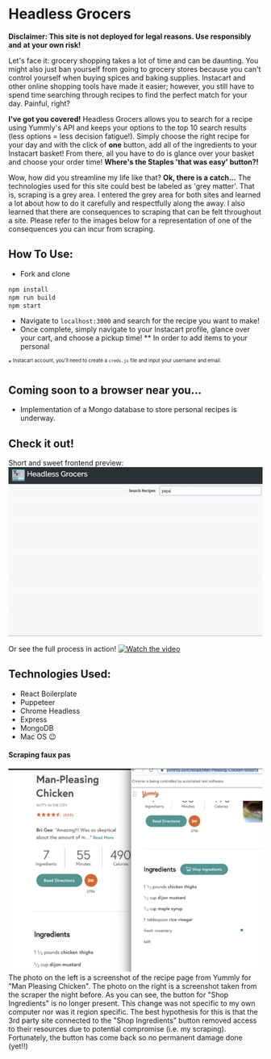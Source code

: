 # Headless Grocers

**Disclaimer: This site is not deployed for legal reasons. Use responsibly and**
**at your own risk!**

Let's face it: grocery shopping takes a lot of time and can be daunting. You
might also just ban yourself from going to grocery stores because you can't
control yourself when buying spices and baking supplies. Instacart and other
online shopping tools have made it easier; however, you still have to spend time
searching through recipes to find the perfect match for your day. Painful,
right?

**I've got you covered!** Headless Grocers allows you to search for a recipe
using Yummly's API and keeps your options to the top 10 search results (less
options = less decision fatigue!). Simply choose the right recipe for your day
and with the click of **one** button, add all of the ingredients to your
Instacart basket! From there, all you have to do is glance over your basket and
choose your order time! **Where's the Staples 'that was easy' button?!**

Wow, how did you streamline my life like that? **Ok, there is a catch...** The
technologies used for this site could best be labeled as 'grey matter'. That is,
scraping is a grey area. I entered the grey area for both sites and learned a
lot about how to do it carefully and respectfully along the away. I also learned
that there are consequences to scraping that can be felt throughout a site.
Please refer to the images below for a representation of one of the consequences
you can incur from scraping.

## How To Use:

- Fork and clone

```shell
npm install
npm run build
npm start
```

- Navigate to `localhost:3000` and search for the recipe you want to make!
- Once complete, simply navigate to your Instacart profile, glance over your
  cart, and choose a pickup time! \*\* In order to add items to your personal

<sup>\*<sup> Instacart account, you'll need to create a `creds.js` file and
input your username and email.

## Coming soon to a browser near you...

- Implementation of a Mongo database to store personal recipes is underway.

## Check it out!

Short and sweet frontend preview:
<img src="./docs/Frontend.gif">

Or see the full process in action!
[![Watch the video](http://i3.ytimg.com/vi/GWn7cF-7_qM/maxresdefault.jpg)](https://youtu.be/GWn7cF-7_qM)

## Technologies Used:

- React Boilerplate
- Puppeteer
- Chrome Headless
- Express
- MongoDB
- Mac OS :wink:

#### Scraping faux pas

<img src="./docs/ShopButtonGone.png">
The photo on the left is a screenshot of the recipe page from Yummly for "Man Pleasing Chicken". 
The photo on the right is a screenshot taken from the scraper the night before. 
As you can see, the button for "Shop Ingredients" is no longer present. 
This change was not specific to my own computer nor was it region specific. The best hypothesis for this is that the 3rd party site connected to the "Shop Ingredients" button removed access to their resources due to potential compromise (i.e. my scraping). Fortunately, the button has come back so no permanent damage done (yet!!)

